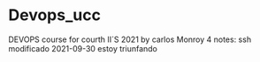 # Devops_ucc
DEVOPS course for courth II´S 2021
by carlos Monroy
4
notes: ssh modificado 2021-09-30
estoy triunfando 
